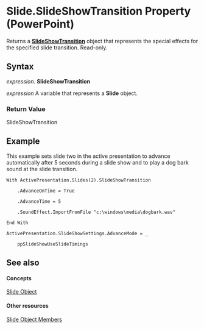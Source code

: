 
# Slide.SlideShowTransition Property (PowerPoint)

Returns a  **[SlideShowTransition](60707d0d-62a8-0366-c22f-c5c5635fd762.md)** object that represents the special effects for the specified slide transition. Read-only.


## Syntax

 _expression_. **SlideShowTransition**

 _expression_ A variable that represents a **Slide** object.


### Return Value

SlideShowTransition


## Example

This example sets slide two in the active presentation to advance automatically after 5 seconds during a slide show and to play a dog bark sound at the slide transition.


```
With ActivePresentation.Slides(2).SlideShowTransition

    .AdvanceOnTime = True

    .AdvanceTime = 5

    .SoundEffect.ImportFromFile "c:\windows\media\dogbark.wav"

End With

ActivePresentation.SlideShowSettings.AdvanceMode = _

    ppSlideShowUseSlideTimings
```


## See also


#### Concepts


[Slide Object](afe42344-6898-00d2-ecc1-b0ed23a71fe8.md)
#### Other resources


[Slide Object Members](3e34272b-615c-fa3f-4f0c-ceeba3c8f130.md)
